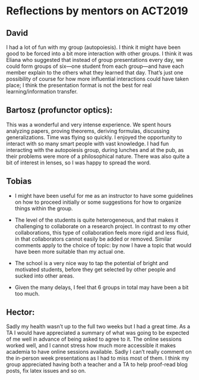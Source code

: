 # Reflections by mentors on ACT2019

## David
I had a lot of fun with my group (autopoiesis). I think it might have been good to be forced into a bit more interaction with other groups. I think it was Eliana who suggested that instead of group presentations every day, we could form groups of six—one student from each group—and have each member explain to the others what they learned that day. That’s just one possibility of course for how more influential interactions could have taken place; I think the presentation format is not the best for real learning/information transfer.


## Bartosz (profunctor optics):
This was a wonderful and very intense experience. We spent hours analyzing papers, proving theorems, deriving formulas, discussing generalizations. Time was flying so quickly. I enjoyed the opportunity to interact with so many smart people with vast knowledge. I had fun interacting with the autopoiesis group, during lunches and at the pub, as their problems were more of a philosophical nature. There was also quite a bit of interest in lenses, so I was happy to spread the word.

## Tobias

- I might have been useful for me as an instructor to have
some guidelines on how to proceed initially or some
suggestions for how to organize things within the group.

- The level of the students is quite heterogeneous, and that
makes it challenging to collaborate on a research
project. In contrast to my other collaborations, this type
of collaboration feels more rigid and less fluid, in that
collaborators cannot easily be added or removed.  Similar
comments apply to the choice of topic: by now I have a topic
that would have been more suitable than my actual one.

- The school is a very nice way to tap the potential of
bright and motivated students, before they get selected by
other people and sucked into other areas.

- Given the many delays, I feel that 6 groups in total may
have been a bit too much.


## Hector:
Sadly my health wasn’t up to the full two weeks but I had a great time. As a TA I would have appreciated a summary of what was going to be expected of me well in advance of being asked to agree to it. The online sessions worked well, and I cannot stress how much more accessible it makes academia to have online sessions available. Sadly I can’t really comment on the in-person week presentations as I had to miss most of them. I think my group appreciated having both a teacher and a TA to help proof-read blog posts, fix latex issues and so on.
